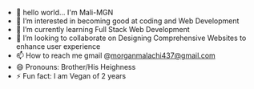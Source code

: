 - 👋 hello world... I'm Mali-MGN
- 👀 I’m interested in becoming good at coding and Web Development
- 🌱 I’m currently learning Full Stack Web Development
- 💞️ I’m looking to collaborate on Designing Comprehensive Websites to enhance user experience
- 📫 How to reach me gmail @morganmalachi437@gmail.com
- 😄 Pronouns: Brother/His Heighness
- ⚡ Fun fact: I am Vegan of 2 years

<!---
payyy2play/payyy2play is a ✨ special ✨ repository because its `README.md` (this file) appears on your GitHub profile.
You can click the Preview link to take a look at your changes.
--->
